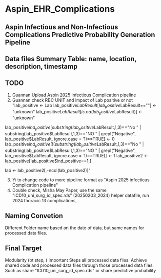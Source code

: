 # Aspin_EHR_Complications

## Aspin Infectious and Non-Infectious Complications Predictive Probability Generation Pipeline

## Data files Summary Table: name, location, description, timestamp  

## TODO
1. Guannan Upload Aspin 2025 infectious Complication pipeline
2. Guannan check RBC UNIT and impact of Lab positive or not "lab_positive <- Lab
lab_positive$LabResult[lab_positive$LabResult==""] <- "unknown"
lab_positive$LabResult[is.na(lab_positive$LabResult)] <- "unknown"

lab_positive$ind_positive[substring(lab_positive$LabResult,1,3)=="No " | substring(lab_positive$LabResult,1,3)=="NO " | grepl("Negative", lab_positive$LabResult, ignore.case = T)==TRUE] <- 0
lab_positive$ind_positive[!(substring(lab_positive$LabResult,1,3)=="No " | substring(lab_positive$LabResult,1,3)=="NO " | grepl("Negative", lab_positive$LabResult, ignore.case = T)==TRUE)] <- 1
lab_positive2 <- lab_positive[lab_positive$ind_positive==1,]


lab <- lab_positive2[,-ncol(lab_positive2)]"    

3. Yi to change code to more pipeline format as "Aspin 2025 infectious Complication pipeline"  
4. Double check, Misha May Paper, use the same "ICD10_uni_surg_id_spec.rds" (20250203_2024) helper datafile, run 2024 thoracic 13 complications, 

## Naming Convetion 

Different Folder name based on the date of data, but same names for processed data files. 

## Final Target 
Modularity (bt step, )
Important Steps all processed data files. 
Achieve shared code and processed data files through those processed data files. Such as share "ICD10_uni_surg_id_spec.rds" or share predictive probability 
